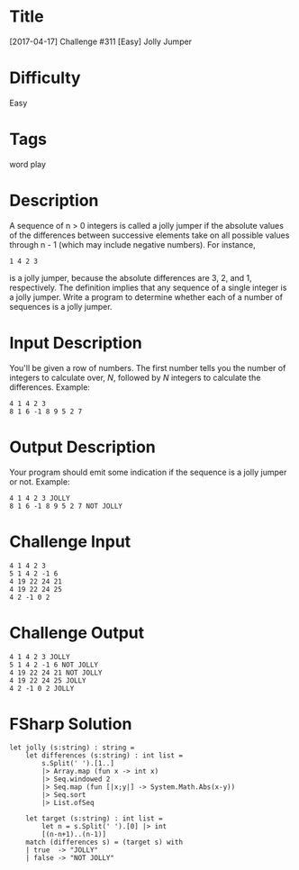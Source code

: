 # Title

[2017-04-17] Challenge #311 [Easy] Jolly Jumper

# Difficulty

Easy

# Tags

word play

# Description

A sequence of n > 0 integers is called a jolly jumper if the absolute values of the differences between successive elements take on all possible values through n - 1 (which may include negative numbers). For instance,

    1 4 2 3

is a jolly jumper, because the absolute differences are 3, 2, and 1, respectively. The definition implies that any sequence of a single integer is a jolly jumper. Write a program to determine whether each of a number of sequences is a jolly jumper.

# Input Description

You'll be given a row of numbers. The first number tells you the number of integers to calculate over, *N*, followed by *N* integers to calculate the differences. Example:

    4 1 4 2 3
    8 1 6 -1 8 9 5 2 7

# Output Description

Your program should emit some indication if the sequence is a jolly jumper or not. Example:

    4 1 4 2 3 JOLLY
    8 1 6 -1 8 9 5 2 7 NOT JOLLY

# Challenge Input

	4 1 4 2 3
	5 1 4 2 -1 6
	4 19 22 24 21
	4 19 22 24 25
	4 2 -1 0 2

# Challenge Output

	4 1 4 2 3 JOLLY
	5 1 4 2 -1 6 NOT JOLLY
	4 19 22 24 21 NOT JOLLY
	4 19 22 24 25 JOLLY
	4 2 -1 0 2 JOLLY

# FSharp Solution

	let jolly (s:string) : string = 
		let differences (s:string) : int list = 
			s.Split(' ').[1..] 
			|> Array.map (fun x -> int x) 
			|> Seq.windowed 2 
			|> Seq.map (fun [|x;y|] -> System.Math.Abs(x-y)) 
			|> Seq.sort
			|> List.ofSeq

		let target (s:string) : int list =
			let n = s.Split(' ').[0] |> int
			[(n-n+1)..(n-1)] 
		match (differences s) = (target s) with
		| true  -> "JOLLY"
		| false -> "NOT JOLLY"
